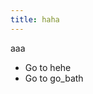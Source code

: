 ```yaml
---
title: haha
---
```


aaa

<ul>
  <li><saber-link to="/hehe.html">Go to hehe</saber-link></li>
  <li><saber-link to="/go_bath.html">Go to go_bath</saber-link></li>
</ul>
